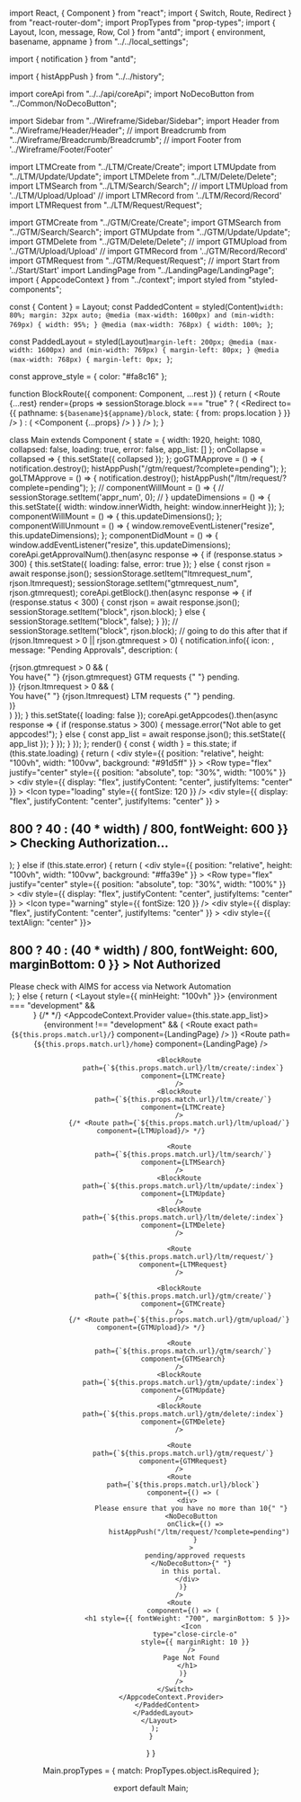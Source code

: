 import React, { Component } from "react";
import { Switch, Route, Redirect } from "react-router-dom";
import PropTypes from "prop-types";
import { Layout, Icon, message, Row, Col } from "antd";
import { environment, basename, appname } from "../../local_settings";

import { notification } from "antd";

import { histAppPush } from "../../history";

import coreApi from "../../api/coreApi";
import NoDecoButton from "../Common/NoDecoButton";

import Sidebar from "../Wireframe/Sidebar/Sidebar";
import Header from "../Wireframe/Header/Header";
// import Breadcrumb from "../Wireframe/Breadcrumb/Breadcrumb";
// import Footer from '../Wireframe/Footer/Footer'

import LTMCreate from "../LTM/Create/Create";
import LTMUpdate from "../LTM/Update/Update";
import LTMDelete from "../LTM/Delete/Delete";
import LTMSearch from "../LTM/Search/Search";
// import LTMUpload from '../LTM/Upload/Upload'
// import LTMRecord from '../LTM/Record/Record'
import LTMRequest from "../LTM/Request/Request";

import GTMCreate from "../GTM/Create/Create";
import GTMSearch from "../GTM/Search/Search";
import GTMUpdate from "../GTM/Update/Update";
import GTMDelete from "../GTM/Delete/Delete";
// import GTMUpload from '../GTM/Upload/Upload'
// import GTMRecord from '../GTM/Record/Record'
import GTMRequest from "../GTM/Request/Request";
// import Start from '../Start/Start'
import LandingPage from "../LandingPage/LandingPage";
import { AppcodeContext } from "../context";
import styled from "styled-components";

const { Content } = Layout;
const PaddedContent = styled(Content)`
  width: 80%;
  margin: 32px auto;
  @media (max-width: 1600px) and (min-width: 769px) {
    width: 95%;
  }
  @media (max-width: 768px) {
    width: 100%;
  }
`;

const PaddedLayout = styled(Layout)`
  margin-left: 200px;
  @media (max-width: 1600px) and (min-width: 769px) {
    margin-left: 80px;
  }
  @media (max-width: 768px) {
    margin-left: 0px;
  }
`;

const approve_style = {
  color: "#fa8c16"
};

function BlockRoute({ component: Component, ...rest }) {
  return (
    <Route
      {...rest}
      render={props =>
        sessionStorage.block === "true" ? (
          <Redirect
            to={{
              pathname: `${basename}${appname}/block`,
              state: { from: props.location }
            }}
          />
        ) : (
          <Component {...props} />
        )
      }
    />
  );
}

class Main extends Component {
  state = {
    width: 1920,
    height: 1080,
    collapsed: false,
    loading: true,
    error: false,
    app_list: []
  };
  onCollapse = collapsed => {
    this.setState({ collapsed });
  };
  goGTMApprove = () => {
    notification.destroy();
    histAppPush("/gtm/request/?complete=pending");
  };
  goLTMApprove = () => {
    notification.destroy();
    histAppPush("/ltm/request/?complete=pending");
  };
  // componentWillMount = () => {
  //   sessionStorage.setItem('appr_num', 0);
  // }
  updateDimensions = () => {
    this.setState({ width: window.innerWidth, height: window.innerHeight });
  };
  componentWillMount = () => {
    this.updateDimensions();
  };
  componentWillUnmount = () => {
    window.removeEventListener("resize", this.updateDimensions);
  };
  componentDidMount = () => {
    window.addEventListener("resize", this.updateDimensions);
    coreApi.getApprovalNum().then(async response => {
      if (response.status > 300) {
        this.setState({ loading: false, error: true });
      } else {
        const rjson = await response.json();
        sessionStorage.setItem("ltmrequest_num", rjson.ltmrequest);
        sessionStorage.setItem("gtmrequest_num", rjson.gtmrequest);
        coreApi.getBlock().then(async response => {
          if (response.status < 300) {
            const rjson = await response.json();
            sessionStorage.setItem("block", rjson.block);
          } else {
            sessionStorage.setItem("block", false);
          }
        });
        // sessionStorage.setItem("block", rjson.block); // going to do this after that
        if (rjson.ltmrequest > 0 || rjson.gtmrequest > 0) {
          notification.info({
            icon: <Icon type="switcher" />,
            message: "Pending Approvals",
            description: (
              <div>
                {rjson.gtmrequest > 0 && (
                  <div>
                    You have{" "}
                    <NoDecoButton
                      onClick={this.goGTMApprove}
                      style={approve_style}
                    >
                      {rjson.gtmrequest} GTM requests
                    </NoDecoButton>{" "}
                    pending.
                  </div>
                )}
                {rjson.ltmrequest > 0 && (
                  <div>
                    You have{" "}
                    <NoDecoButton
                      onClick={this.goLTMApprove}
                      style={approve_style}
                    >
                      {rjson.ltmrequest} LTM requests
                    </NoDecoButton>{" "}
                    pending.
                  </div>
                )}
              </div>
            )
          });
        }
        this.setState({ loading: false });
        coreApi.getAppcodes().then(async response => {
          if (response.status > 300) {
            message.error("Not able to get appcodes!");
          } else {
            const app_list = await response.json();
            this.setState({ app_list });
          }
        });
      }
    });
  };
  render() {
    const { width } = this.state;
    if (this.state.loading) {
      return (
        <div
          style={{
            position: "relative",
            height: "100vh",
            width: "100vw",
            background: "#91d5ff"
          }}
        >
          <Row
            type="flex"
            justify="center"
            style={{ position: "absolute", top: "30%", width: "100%" }}
          >
            <Col span={24}>
              <div
                style={{
                  display: "flex",
                  justifyContent: "center",
                  justifyItems: "center"
                }}
              >
                <Icon type="loading" style={{ fontSize: 120 }} />
              </div>
            </Col>
            <Col span={24}>
              <div
                style={{
                  display: "flex",
                  justifyContent: "center",
                  justifyItems: "center"
                }}
              >
                <h2
                  style={{
                    fontSize: width > 800 ? 40 : (40 * width) / 800,
                    fontWeight: 600
                  }}
                >
                  Checking Authorization...
                </h2>
              </div>
            </Col>
          </Row>
        </div>
      );
    } else if (this.state.error) {
      return (
        <div
          style={{
            position: "relative",
            height: "100vh",
            width: "100vw",
            background: "#ffa39e"
          }}
        >
          <Row
            type="flex"
            justify="center"
            style={{ position: "absolute", top: "30%", width: "100%" }}
          >
            <Col span={24}>
              <div
                style={{
                  display: "flex",
                  justifyContent: "center",
                  justifyItems: "center"
                }}
              >
                <Icon type="warning" style={{ fontSize: 120 }} />
              </div>
            </Col>
            <Col span={24}>
              <div
                style={{
                  display: "flex",
                  justifyContent: "center",
                  justifyItems: "center"
                }}
              >
                <div style={{ textAlign: "center" }}>
                  <h2
                    style={{
                      fontSize: width > 800 ? 40 : (40 * width) / 800,
                      fontWeight: 600,
                      marginBottom: 0
                    }}
                  >
                    Not Authorized
                  </h2>
                  <div>
                    Please check with AIMS for access via Network Automation
                  </div>
                </div>
              </div>
            </Col>
          </Row>
        </div>
      );
    } else {
      return (
        <Layout style={{ minHeight: "100vh" }}>
          <Sidebar width={width} />
          <PaddedLayout>
            {environment === "development" && <Header />}
            <PaddedContent>
              {/* <Breadcrumb /> */}
              <AppcodeContext.Provider value={this.state.app_list}>
                <Switch>
                  {environment !== "development" && (
                    <Route
                      exact
                      path={`${this.props.match.url}/`}
                      component={LandingPage}
                    />
                  )}
                  <Route
                    path={`${this.props.match.url}/home`}
                    component={LandingPage}
                  />

                  <BlockRoute
                    path={`${this.props.match.url}/ltm/create/:index`}
                    component={LTMCreate}
                  />
                  <BlockRoute
                    path={`${this.props.match.url}/ltm/create/`}
                    component={LTMCreate}
                  />
                  {/* <Route path={`${this.props.match.url}/ltm/upload/`} component={LTMUpload}/> */}

                  <Route
                    path={`${this.props.match.url}/ltm/search/`}
                    component={LTMSearch}
                  />
                  <BlockRoute
                    path={`${this.props.match.url}/ltm/update/:index`}
                    component={LTMUpdate}
                  />
                  <BlockRoute
                    path={`${this.props.match.url}/ltm/delete/:index`}
                    component={LTMDelete}
                  />

                  <Route
                    path={`${this.props.match.url}/ltm/request/`}
                    component={LTMRequest}
                  />

                  <BlockRoute
                    path={`${this.props.match.url}/gtm/create/`}
                    component={GTMCreate}
                  />
                  {/* <Route path={`${this.props.match.url}/gtm/upload/`} component={GTMUpload}/> */}

                  <Route
                    path={`${this.props.match.url}/gtm/search/`}
                    component={GTMSearch}
                  />
                  <BlockRoute
                    path={`${this.props.match.url}/gtm/update/:index`}
                    component={GTMUpdate}
                  />
                  <BlockRoute
                    path={`${this.props.match.url}/gtm/delete/:index`}
                    component={GTMDelete}
                  />

                  <Route
                    path={`${this.props.match.url}/gtm/request/`}
                    component={GTMRequest}
                  />
                  <Route
                    path={`${this.props.match.url}/block`}
                    component={() => (
                      <div>
                        Please ensure that you have no more than 10{" "}
                        <NoDecoButton
                          onClick={() =>
                            histAppPush("/ltm/request/?complete=pending")
                          }
                        >
                          pending/approved requests
                        </NoDecoButton>{" "}
                        in this portal.
                      </div>
                    )}
                  />
                  <Route
                    component={() => (
                      <h1 style={{ fontWeight: "700", marginBottom: 5 }}>
                        <Icon
                          type="close-circle-o"
                          style={{ marginRight: 10 }}
                        />
                        Page Not Found
                      </h1>
                    )}
                  />
                </Switch>
              </AppcodeContext.Provider>
            </PaddedContent>
          </PaddedLayout>
        </Layout>
      );
    }
  }
}

Main.propTypes = {
  match: PropTypes.object.isRequired
};

export default Main;
